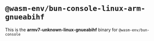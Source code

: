 # `@wasm-env/bun-console-linux-arm-gnueabihf`

This is the **armv7-unknown-linux-gnueabihf** binary for `@wasm-env/bun-console`
